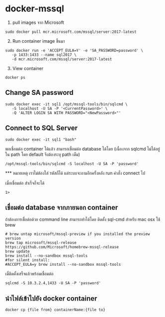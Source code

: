 # docker-mssql

1. pull images จาก Microsoft
```
sudo docker pull mcr.microsoft.com/mssql/server:2017-latest
```
2. Run container image ขึ้นมา 
```
sudo docker run -e 'ACCEPT_EULA=Y' -e 'SA_PASSWORD=password' \
   -p 1433:1433 --name sql2017 \
   -d mcr.microsoft.com/mssql/server:2017-latest
```
3. View container
```
docker ps 
```

## Change SA password
```
sudo docker exec -it sql1 /opt/mssql-tools/bin/sqlcmd \
   -S localhost -U SA -P '<CurrentPassword>' \
   -Q 'ALTER LOGIN SA WITH PASSWORD="<NewPassword>"'
```

## Connect to SQL Server
```
sudo docker exec -it sql1 "bash"
```

พอเชื่อมต่อ container ได้แล้ว สามารถเชื่อมต่อ database ได้โดย (เนื่องจาก sqlcmd ไม่ได้อยู่ใน path โดย default จึงต้องระบุ path เต็ม)
```
/opt/mssql-tools/bin/sqlcmd -S localhost -U SA -P 'password'
```
*** หมายเหตุ เราไม่ต้องใส่ รหัสก็ได้ แต่ระบบจะถามอีกครั้งหลัง run คำสั่ง connect ไป

เมื่อเชื่อมต่อ สำเร็จก็จะได้
```
1>
```

## เชื่อมต่อ database จากภายนอก container
ถ้าต้องการเชื่อต่อด้วย command line สามารถทำได้โดย ติดตั้ง sql-cmd สำหรับ mac osx ใช้ brew 
```
# brew untap microsoft/mssql-preview if you installed the preview version 
brew tap microsoft/mssql-release https://github.com/Microsoft/homebrew-mssql-release
brew update
brew install --no-sandbox mssql-tools
#for silent install: 
#ACCEPT_EULA=y brew install --no-sandbox mssql-tools

```
เมื่ติดตั้งเสร็จแล้วพร้อมเชื่อมต่อ

```
sqlcmd -S 10.3.2.4,1433 -U SA -P 'password'
```

## นำไฟล์เข้าไปยัง docker container
```
docker cp {file from} containerName:{file to}
```
